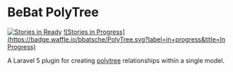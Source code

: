 # BeBat PolyTree

[![Stories in Ready](https://badge.waffle.io/bbatsche/PolyTree.svg?label=ready&title=Ready)](http://waffle.io/bbatsche/PolyTree)
[![Stories in Progress](https://badge.waffle.io/bbatsche/PolyTree.svg?label=in+progress&title=In Progress)](http://waffle.io/bbatsche/PolyTree)

A Laravel 5 plugin for creating [polytree](https://en.wikipedia.org/wiki/Polytree) relationships within a single model.
